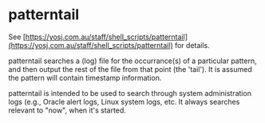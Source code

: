 # patterntail

See
[https://yosj.com.au/staff/shell_scripts/patterntail](https://yosj.com.au/staff/shell_scripts/patterntail)
for details.

patterntail searches a (log) file for the occurrance(s) of a particular pattern, and then output the rest of the file from that point (the 'tail').
It is assumed the pattern will contain timestamp information.

patterntail is intended to be used to search through system administration logs (e.g., Oracle alert logs, Linux system logs, etc.
It always searches relevant to "now", when it's started.
